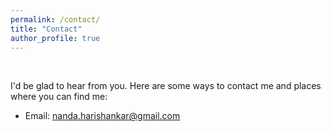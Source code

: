```yaml
---
permalink: /contact/
title: "Contact"
author_profile: true
---
```

<br>

I'd be glad to hear from you. Here are some ways to contact me and places where you can find me:

* Email: <u><a href="mailto:nanda.harishankar@gmail.com">nanda.harishankar@gmail.com</a></u>
